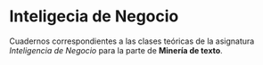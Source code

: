 # Inteligecia de Negocio

Cuadernos correspondientes a las clases teóricas de la asignatura _Inteligencia de Negocio_ para la parte de **Minería de texto**.
